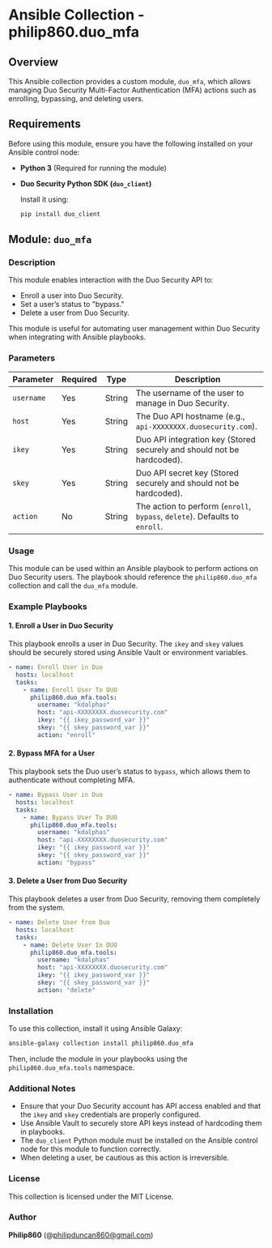 # Ansible Collection - philip860.duo_mfa

## Overview
This Ansible collection provides a custom module, `duo_mfa`, which allows managing Duo Security Multi-Factor Authentication (MFA) actions such as enrolling, bypassing, and deleting users.

## Requirements

Before using this module, ensure you have the following installed on your Ansible control node:

- **Python 3** (Required for running the module)
- **Duo Security Python SDK (`duo_client`)**
  
  Install it using:
  ```bash
  pip install duo_client
  ```

## Module: `duo_mfa`

### Description
This module enables interaction with the Duo Security API to:
- Enroll a user into Duo Security.
- Set a user’s status to "bypass."
- Delete a user from Duo Security.

This module is useful for automating user management within Duo Security when integrating with Ansible playbooks.

### Parameters

| Parameter  | Required | Type | Description |
|------------|----------|------|-------------|
| `username` | Yes | String | The username of the user to manage in Duo Security. |
| `host` | Yes | String | The Duo API hostname (e.g., `api-XXXXXXXX.duosecurity.com`). |
| `ikey` | Yes | String | Duo API integration key (Stored securely and should not be hardcoded). |
| `skey` | Yes | String | Duo API secret key (Stored securely and should not be hardcoded). |
| `action` | No | String | The action to perform (`enroll`, `bypass`, `delete`). Defaults to `enroll`. |

### Usage

This module can be used within an Ansible playbook to perform actions on Duo Security users. The playbook should reference the `philip860.duo_mfa` collection and call the `duo_mfa` module.

### Example Playbooks

#### 1. Enroll a User in Duo Security
This playbook enrolls a user in Duo Security. The `ikey` and `skey` values should be securely stored using Ansible Vault or environment variables.
```yaml
- name: Enroll User in Duo
  hosts: localhost
  tasks:
    - name: Enroll User To DUO
      philip860.duo_mfa.tools:
        username: "kdalphas"
        host: "api-XXXXXXXX.duosecurity.com"
        ikey: "{{ ikey_password_var }}"
        skey: "{{ skey_password_var }}"
        action: "enroll"
```

#### 2. Bypass MFA for a User
This playbook sets the Duo user’s status to `bypass`, which allows them to authenticate without completing MFA.
```yaml
- name: Bypass User in Duo
  hosts: localhost
  tasks:
    - name: Bypass User To DUO
      philip860.duo_mfa.tools:
        username: "kdalphas"
        host: "api-XXXXXXXX.duosecurity.com"
        ikey: "{{ ikey_password_var }}"
        skey: "{{ skey_password_var }}"
        action: "bypass"
```

#### 3. Delete a User from Duo Security
This playbook deletes a user from Duo Security, removing them completely from the system.
```yaml
- name: Delete User from Duo
  hosts: localhost
  tasks:
    - name: Delete User In DUO
      philip860.duo_mfa.tools:
        username: "kdalphas"
        host: "api-XXXXXXXX.duosecurity.com"
        ikey: "{{ ikey_password_var }}"
        skey: "{{ skey_password_var }}"
        action: "delete"
```

### Installation

To use this collection, install it using Ansible Galaxy:
```bash
ansible-galaxy collection install philip860.duo_mfa
```

Then, include the module in your playbooks using the `philip860.duo_mfa.tools` namespace.

### Additional Notes
- Ensure that your Duo Security account has API access enabled and that the `ikey` and `skey` credentials are properly configured.
- Use Ansible Vault to securely store API keys instead of hardcoding them in playbooks.
- The `duo_client` Python module must be installed on the Ansible control node for this module to function correctly.
- When deleting a user, be cautious as this action is irreversible.

### License
This collection is licensed under the MIT License.

### Author
**Philip860** (@philipduncan860@gmail.com)

